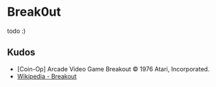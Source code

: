 # Break0ut
todo :)

## Kudos
- [Coin-Op] Arcade Video Game Breakout © 1976 Atari, Incorporated.
- [Wikipedia - Breakout](https://en.wikipedia.org/wiki/Breakout_(video_game))
